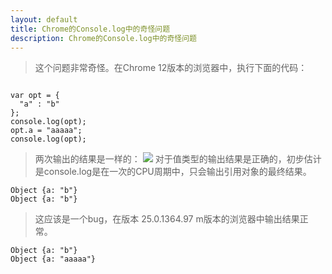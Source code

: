 ```yaml
---
layout: default
title: Chrome的Console.log中的奇怪问题
description: Chrome的Console.log中的奇怪问题
---
```

> 这个问题非常奇怪。在Chrome 12版本的浏览器中，执行下面的代码：
<pre><code>
var opt = {
  "a" : "b"
};
console.log(opt);
opt.a = "aaaaa";
console.log(opt);
</code></pre>
>两次输出的结果是一样的：
![](/images/js-console-problem-1.jpg)
> 对于值类型的输出结果是正确的，初步估计是console.log是在一次的CPU周期中，只会输出引用对象的最终结果。
<pre><code>Object {a: "b"}
Object {a: "b"} </code></pre>
> 这应该是一个bug，在版本 25.0.1364.97 m版本的浏览器中输出结果正常。
<pre><code>Object {a: "b"}
Object {a: "aaaaa"} </code></pre>